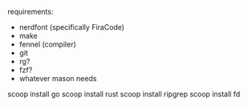 requirements:

- nerdfont (specifically FiraCode)
- make
- fennel (compiler)
- git
- rg?
- fzf?
- whatever mason needs

scoop install go
scoop install rust
scoop install ripgrep
scoop install fd

